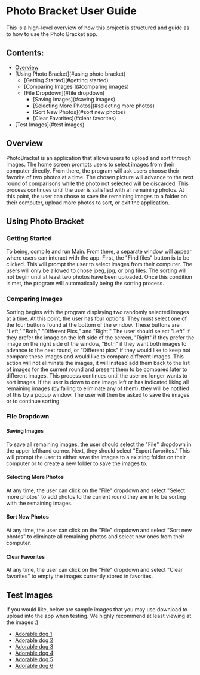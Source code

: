 # Photo Bracket User Guide

This is a high-level overview of how this project is structured and guide as to how to
 use the Photo Bracket app.

## Contents:
* [Overview](#overview)
* [Using Photo Bracket](#using photo bracket)
    * [Getting Started](#getting started)
    * [Comparing Images ](#comparing images)
    * [File Dropdown](#file dropdown)
      * [Saving Images](#saving images)
      * [Selecting More Photos](#selecting more photos)
      * [Sort New Photos](#sort new photos)
      * [Clear Favorites](#clear favorites)
* [Test Images](#test images)

## Overview
PhotoBracket is an application that allows users to upload and sort through images. The home screen
 prompts users to select images from their computer directly. From there, the program will ask
  users choose their favorite of two photos at a time. The chosen picture will advance to the next
   round of comparisons while the photo not selected will be discarded. This process continues
    until the user is satisfied with all remaining photos. At this point, the user can chose to
     save the remaining images to a folder on their computer, upload more photos to sort, or exit
      the application.

## Using Photo Bracket

### Getting Started
To being, compile and run Main. From there, a separate window will appear where users can interact
 with the app. First, the "Find files" button is to be clicked. This will prompt the user to select
 images from their computer. The users will only be allowed to chose jpeg, jpg, or png files. The
  sorting will not begin until at least two photos have been uploaded. Once this condition is met,
   the program will automatically being the sorting process.

### Comparing Images
Sorting begins with the program displaying two randomly selected images at a time. At this point,
 the user has four options. They must select one of the four buttons found at the bottom of the
  window. These buttons are "Left," "Both," "Different Pics," and "Right." The user should select
   "Left" if they prefer the image on the left side of the screen, "Right" if they prefer the image
    on the right side of the window, "Both" if they want both images to advance to the next round,
     or "Different pics" if they would like to keep not compare these images and would like to
      compare different images. This action will not eliminate the images, it will instead add them
       back to the list of images for the current round and present them to be compared later to
        different images. This process continues until the user no longer wants to sort images. If
         the user is down to one image left or has indicated liking all remaining images (by
          failing to eliminate any of them), they will be notified of this by a popup window. The
           user will then be asked to save the images or to continue sorting.

### File Dropdown

#### Saving Images
To save all remaining images, the user should select the "File" dropdown in the upper lefthand
 corner. Next, they should select "Export favorites." This will prompt the user to either save
  the images to a existing folder on their
   computer or to create a new folder to save the images to.

#### Selecting More Photos
At any time, the user can click on the "File" dropdown and select "Select more photos" to add
 photos to the current
  round they are in to be sorting with the remaining images.

#### Sort New Photos
At any time, the user can click on the "File" dropdown and select "Sort new photos" to eliminate
 all remaining photos
  and select new ones from their computer.

#### Clear Favorites
At any time, the user can click on the "File" dropdown and select "Clear favorites" to empty the
 images currently stored
  in favorites.

## Test Images
If you would like, below are sample images that you may use download to upload into the app when
 testing. We highly recommend at least viewing
  at the images :)
* [Adorable dog 1](https://cf.ltkcdn.net/dogs/images/orig/206270-1600x1067-Christmas-puppy.jpg)
* [Adorable dog 2](https://www.google.com/url?sa=i&url=https%3A%2F%2Fwww.walmart.com%2Fip%2FAvanti-Press-Lab-Puppies-In-Red-Truck-Box-of-10-Dog-Christmas-Cards%2F587496262&psig=AOvVaw1TVqdyNnd0ttS_CJHeEgl8&ust=1607661032551000&source=images&cd=vfe&ved=0CAIQjRxqFwoTCIihp5nKwu0CFQAAAAAdAAAAABAL)
* [Adorable dog 3](https://www.google.com/imgres?imgurl=https%3A%2F%2Fwww.dogtime.com%2Fassets%2Fuploads%2F2017%2F12%2Fchristmas-safety-tips-dogs-2-1280x720.jpg&imgrefurl=https%3A%2F%2Fdogtime.com%2Fhow-to%2Fpet-safety%2F16897-pet-safety-tips-for-christmas&tbnid=YYO7W_ZmIR4MoM&vet=12ahUKEwinqbGXysLtAhWKkZ4KHe6eA9QQMygDegUIARCBAw..i&docid=7n1pcf1Wu6fA_M&w=1280&h=720&itg=1&q=christmas%20dogs&client=safari&ved=2ahUKEwinqbGXysLtAhWKkZ4KHe6eA9QQMygDegUIARCBAw)
* [Adorable dog 4](https://www.google.com/imgres?imgurl=https%3A%2F%2Fwww.rover.com%2Fblog%2Fwp-content%2Fuploads%2F2016%2F12%2Fchristmas-pitbull-668x540.jpg&imgrefurl=https%3A%2F%2Fwww.rover.com%2Fblog%2Ftruth-about-christmas-dogs%2F&tbnid=W096quVDa4KuJM&vet=12ahUKEwinqbGXysLtAhWKkZ4KHe6eA9QQMygKegUIARCPAw..i&docid=WatDv2M1w8a75M&w=668&h=540&q=christmas%20dogs&client=safari&ved=2ahUKEwinqbGXysLtAhWKkZ4KHe6eA9QQMygKegUIARCPAw)
* [Adorable dog 5](https://www.google.com/imgres?imgurl=https%3A%2F%2Fcuriocity.com%2Ftoronto%2Fwp-content%2Fuploads%2F2020%2F11%2Fxmasdog.jpg&imgrefurl=https%3A%2F%2Fcuriocity.com%2Ftoronto%2Flifestyle%2Fthe-worlds-first-ever-christmas-song-made-specifically-for-dogs-has-been-released%2F&tbnid=kvvPONr4X8fZ_M&vet=12ahUKEwinqbGXysLtAhWKkZ4KHe6eA9QQMyggegUIARCLBA..i&docid=wLWKe5Zggx5esM&w=1500&h=1000&q=christmas%20dogs&client=safari&ved=2ahUKEwinqbGXysLtAhWKkZ4KHe6eA9QQMyggegUIARCLBA)
* [Adorable dog 6](https://www.google.com/imgres?imgurl=http%3A%2F%2Fgrandhavenpetresort.com.au%2Fwp-content%2Fuploads%2FDogs-Puppy-cats-Animals-Christmas-Photos-Images.jpg&imgrefurl=http%3A%2F%2Fgrandhavenpetresort.com.au%2Fchristmas%2F&tbnid=7FYNKEuxUUT6iM&vet=12ahUKEwinqbGXysLtAhWKkZ4KHe6eA9QQMygpegUIARCdBA..i&docid=oMJGdRxRC7_wWM&w=1366&h=1000&q=christmas%20dogs&client=safari&ved=2ahUKEwinqbGXysLtAhWKkZ4KHe6eA9QQMygpegUIARCdBA)
